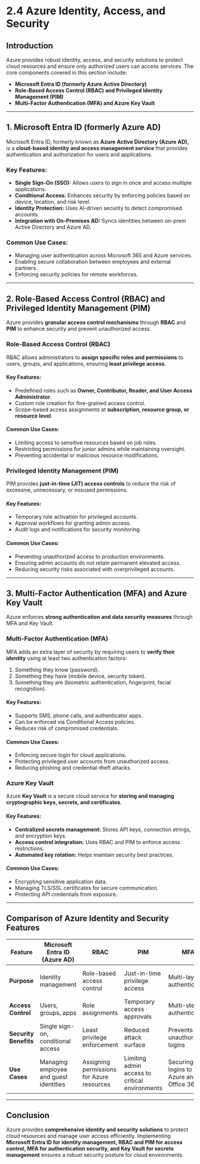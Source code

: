 # 2.4 Azure Identity, Access, and Security

## **Introduction**
Azure provides robust identity, access, and security solutions to protect cloud resources and ensure only authorized users can access services. The core components covered in this section include:

- **Microsoft Entra ID (formerly Azure Active Directory)**
- **Role-Based Access Control (RBAC) and Privileged Identity Management (PIM)**
- **Multi-Factor Authentication (MFA) and Azure Key Vault**

---

## **1. Microsoft Entra ID (formerly Azure AD)**
Microsoft Entra ID, formerly known as **Azure Active Directory (Azure AD),** is a **cloud-based identity and access management service** that provides authentication and authorization for users and applications.

### **Key Features:**
- **Single Sign-On (SSO):** Allows users to sign in once and access multiple applications.
- **Conditional Access:** Enhances security by enforcing policies based on device, location, and risk level.
- **Identity Protection:** Uses AI-driven security to detect compromised accounts.
- **Integration with On-Premises AD:** Syncs identities between on-prem Active Directory and Azure AD.

### **Common Use Cases:**
- Managing user authentication across Microsoft 365 and Azure services.
- Enabling secure collaboration between employees and external partners.
- Enforcing security policies for remote workforces.

---

## **2. Role-Based Access Control (RBAC) and Privileged Identity Management (PIM)**
Azure provides **granular access control mechanisms** through **RBAC** and **PIM** to enhance security and prevent unauthorized access.

### **Role-Based Access Control (RBAC)**
RBAC allows administrators to **assign specific roles and permissions** to users, groups, and applications, ensuring **least privilege access**.

#### **Key Features:**
- Predefined roles such as **Owner, Contributor, Reader, and User Access Administrator**.
- Custom role creation for fine-grained access control.
- Scope-based access assignments at **subscription, resource group, or resource level**.

#### **Common Use Cases:**
- Limiting access to sensitive resources based on job roles.
- Restricting permissions for junior admins while maintaining oversight.
- Preventing accidental or malicious resource modifications.

### **Privileged Identity Management (PIM)**
PIM provides **just-in-time (JIT) access controls** to reduce the risk of excessive, unnecessary, or misused permissions.

#### **Key Features:**
- Temporary role activation for privileged accounts.
- Approval workflows for granting admin access.
- Audit logs and notifications for security monitoring.

#### **Common Use Cases:**
- Preventing unauthorized access to production environments.
- Ensuring admin accounts do not retain permanent elevated access.
- Reducing security risks associated with overprivileged accounts.

---

## **3. Multi-Factor Authentication (MFA) and Azure Key Vault**
Azure enforces **strong authentication and data security measures** through MFA and Key Vault.

### **Multi-Factor Authentication (MFA)**
MFA adds an extra layer of security by requiring users to **verify their identity** using at least two authentication factors:
1. Something they know (password).
2. Something they have (mobile device, security token).
3. Something they are (biometric authentication, fingerprint, facial recognition).

#### **Key Features:**
- Supports SMS, phone calls, and authenticator apps.
- Can be enforced via Conditional Access policies.
- Reduces risk of compromised credentials.

#### **Common Use Cases:**
- Enforcing secure login for cloud applications.
- Protecting privileged user accounts from unauthorized access.
- Reducing phishing and credential-theft attacks.

### **Azure Key Vault**
Azure **Key Vault** is a secure cloud service for **storing and managing cryptographic keys, secrets, and certificates**.

#### **Key Features:**
- **Centralized secrets management:** Stores API keys, connection strings, and encryption keys.
- **Access control integration:** Uses RBAC and PIM to enforce access restrictions.
- **Automated key rotation:** Helps maintain security best practices.

#### **Common Use Cases:**
- Encrypting sensitive application data.
- Managing TLS/SSL certificates for secure communication.
- Protecting API credentials from exposure.

---

## **Comparison of Azure Identity and Security Features**

| Feature | Microsoft Entra ID (Azure AD) | RBAC | PIM | MFA | Key Vault |
|---------|------------------|-----|-----|-----|----------|
| **Purpose** | Identity management | Role-based access control | Just-in-time privilege access | Multi-layer authentication | Secure storage for secrets & keys |
| **Access Control** | Users, groups, apps | Role assignments | Temporary access approvals | Multi-step authentication | Encrypted access to credentials |
| **Security Benefits** | Single sign-on, conditional access | Least privilege enforcement | Reduced attack surface | Prevents unauthorized logins | Protects sensitive data |
| **Use Cases** | Managing employee and guest identities | Assigning permissions for Azure resources | Limiting admin access to critical environments | Securing logins to Azure and Office 365 | Storing API keys and encryption secrets |

---

## **Conclusion**
Azure provides **comprehensive identity and security solutions** to protect cloud resources and manage user access efficiently. Implementing **Microsoft Entra ID for identity management, RBAC and PIM for access control, MFA for authentication security, and Key Vault for secrets management** ensures a robust security posture for cloud environments.

